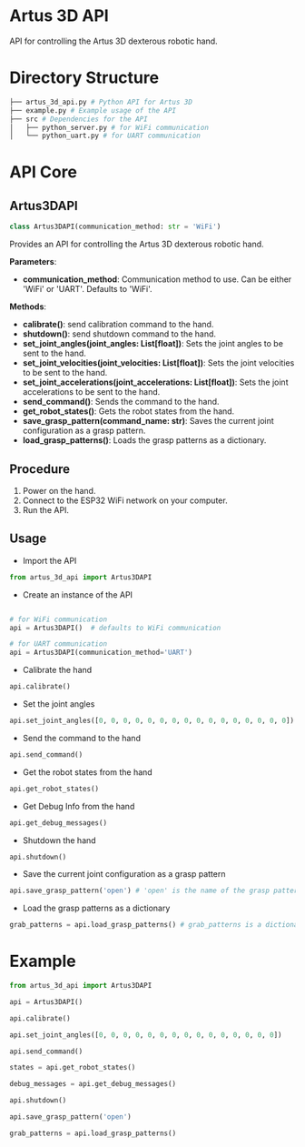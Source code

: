 # Artus 3D API

API for controlling the Artus 3D dexterous robotic hand.

# Directory Structure
```bash
├── artus_3d_api.py # Python API for Artus 3D
├── example.py # Example usage of the API
├── src # Dependencies for the API
│   ├── python_server.py # for WiFi communication
│   └── python_uart.py # for UART communication
```


# API Core

## Artus3DAPI


```python
class Artus3DAPI(communication_method: str = 'WiFi')
```
Provides an API for controlling the Artus 3D dexterous robotic hand.

**Parameters**:
- **communication_method**: Communication method to use. Can be either 'WiFi' or 'UART'. Defaults to 'WiFi'.

**Methods**:
- **calibrate()**: send calibration command to the hand.
- **shutdown()**: send shutdown command to the hand.
- **set_joint_angles(joint_angles: List[float])**: Sets the joint angles to be sent to the hand.
- **set_joint_velocities(joint_velocities: List[float])**: Sets the joint velocities to be sent to the hand.
- **set_joint_accelerations(joint_accelerations: List[float])**: Sets the joint accelerations to be sent to the hand.
- **send_command()**: Sends the command to the hand.
- **get_robot_states()**: Gets the robot states from the hand.
- **save_grasp_pattern(command_name: str)**: Saves the current joint configuration as a grasp pattern.
- **load_grasp_patterns()**: Loads the grasp patterns as a dictionary.

## Procedure

1. Power on the hand.
2. Connect to the ESP32 WiFi network on your computer.
3. Run the API.


## Usage

- Import the API
```python
from artus_3d_api import Artus3DAPI
```

- Create an instance of the API
```python

# for WiFi communication
api = Artus3DAPI()  # defaults to WiFi communication

# for UART communication
api = Artus3DAPI(communication_method='UART')
```

- Calibrate the hand
```python
api.calibrate()
```

- Set the joint angles
```python
api.set_joint_angles([0, 0, 0, 0, 0, 0, 0, 0, 0, 0, 0, 0, 0, 0, 0, 0])
```

- Send the command to the hand
```python
api.send_command()
```

- Get the robot states from the hand
```python
api.get_robot_states()
```

- Get Debug Info from the hand
```python
api.get_debug_messages()
```

- Shutdown the hand
```python
api.shutdown()
```

- Save the current joint configuration as a grasp pattern
```python
api.save_grasp_pattern('open') # 'open' is the name of the grasp pattern
```

- Load the grasp patterns as a dictionary
```python
grab_patterns = api.load_grasp_patterns() # grab_patterns is a dictionary
```


# Example

```python
from artus_3d_api import Artus3DAPI

api = Artus3DAPI()

api.calibrate()

api.set_joint_angles([0, 0, 0, 0, 0, 0, 0, 0, 0, 0, 0, 0, 0, 0, 0])

api.send_command()

states = api.get_robot_states()

debug_messages = api.get_debug_messages()

api.shutdown()

api.save_grasp_pattern('open')

grab_patterns = api.load_grasp_patterns()
```




